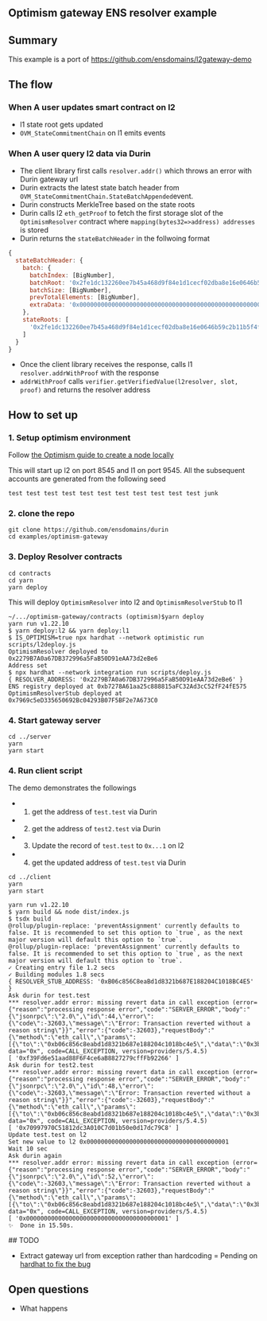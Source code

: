 
## Optimism gateway ENS resolver example

## Summary

This example is a port of https://github.com/ensdomains/l2gateway-demo

## The flow

### When A user updates smart contract on l2

- l1 state root gets updated
- `OVM_StateCommitmentChain` on l1 emits events

### When A user query l2 data via Durin

- The client library first calls `resolver.addr()` which throws an error with Durin gateway url
- Durin extracts the latest state batch header from `OVM_StateCommitmentChain.StateBatchAppended`event.
- Durin constructs MerkleTree based on the state roots
- Durin calls l2 `eth_getProof` to fetch the first storage slot of the `OptimismResolver` contract where `mapping(bytes32=>address) addresses` is stored
- Durin returns the `stateBatchHeader` in the follwoing format

```js
{
  stateBatchHeader: {
    batch: {
      batchIndex: [BigNumber],
      batchRoot: '0x2fe1dc132260ee7b45a468d9f84e1d1cecf02dba8e16e0646b59c2b11b5f4fa9',
      batchSize: [BigNumber],
      prevTotalElements: [BigNumber],
      extraData: '0x00000000000000000000000000000000000000000000000000000000614a3b3200000000000000000000000070997970c51812dc3a010c7d01b50e0d17dc79c8'
    },
    stateRoots: [
      '0x2fe1dc132260ee7b45a468d9f84e1d1cecf02dba8e16e0646b59c2b11b5f4fa9'
    ]
  }
}
```

- Once the client library receives the response, calls l1 `resolver.addrWithProof` with the response
- `addrWithProof` calls `verifier.getVerifiedValue(l2resolver, slot, proof)` and returns the resolver address

## How to set up

### 1. Setup optimism environment

Follow [the Optimism guide to create a node locally](https://community.optimism.io/docs/developers/l2/dev-node.html#creating-a-node)

This will start up l2 on port 8545 and l1 on port 9545.
All the subsequent accounts are generated from the following seed

```
test test test test test test test test test test test junk
```

### 2. clone the repo

```
git clone https://github.com/ensdomains/durin
cd examples/optimism-gateway
```

### 3. Deploy Resolver contracts

```
cd contracts
cd yarn
yarn deploy
```

This will deploy `OptimismResolver` into l2 and `OptimismResolverStub` to l1

```
~/.../optimism-gateway/contracts (optimism)$yarn deploy
yarn run v1.22.10
$ yarn deploy:l2 && yarn deploy:l1
$ IS_OPTIMISM=true npx hardhat --network optimistic run scripts/l2deploy.js
OptimismResolver deployed to 0x2279B7A0a67DB372996a5FaB50D91eAA73d2eBe6
Address set
$ npx hardhat --network integration run scripts/deploy.js
{ RESOLVER_ADDRESS: '0x2279B7A0a67DB372996a5FaB50D91eAA73d2eBe6' }
ENS registry deployed at 0xb7278A61aa25c888815aFC32Ad3cC52fF24fE575
OptimismResolverStub deployed at 0x7969c5eD335650692Bc04293B07F5BF2e7A673C0
```

### 4. Start gateway server


```
cd ../server
yarn
yarn start
```

### 4. Run client script

The demo demonstrates the followings

- 1. get the address of `test.test` via Durin
- 2. get the address of `test2.test` via Durin
- 3. Update the record of `test.test` to `0x...1` on l2
- 4. get the updated address of `test.test` via Durin

```
cd ../client
yarn
yarn start
```

```
yarn run v1.22.10
$ yarn build && node dist/index.js
$ tsdx build
@rollup/plugin-replace: 'preventAssignment' currently defaults to false. It is recommended to set this option to `true`, as the next major version will default this option to `true`.
@rollup/plugin-replace: 'preventAssignment' currently defaults to false. It is recommended to set this option to `true`, as the next major version will default this option to `true`.
✓ Creating entry file 1.2 secs
✓ Building modules 1.8 secs
{ RESOLVER_STUB_ADDRESS: '0xB06c856C8eaBd1d8321b687E188204C1018BC4E5' }
Ask durin for test.test
*** resolver.addr error: missing revert data in call exception (error={"reason":"processing response error","code":"SERVER_ERROR","body":"{\"jsonrpc\":\"2.0\",\"id\":44,\"error\":{\"code\":-32603,\"message\":\"Error: Transaction reverted without a reason string\"}}","error":{"code":-32603},"requestBody":"{\"method\":\"eth_call\",\"params\":[{\"to\":\"0xb06c856c8eabd1d8321b687e188204c1018bc4e5\",\"data\":\"0x3b3b57de28f4f6752878f66fd9e3626dc2a299ee01cfe269be16e267e71046f1022271cb\"},\"latest\"],\"id\":44,\"jsonrpc\":\"2.0\"}","requestMethod":"POST","url":"http://localhost:9545"}, data="0x", code=CALL_EXCEPTION, version=providers/5.4.5)
[ '0xf39Fd6e51aad88F6F4ce6aB8827279cffFb92266' ]
Ask durin for test2.test
*** resolver.addr error: missing revert data in call exception (error={"reason":"processing response error","code":"SERVER_ERROR","body":"{\"jsonrpc\":\"2.0\",\"id\":48,\"error\":{\"code\":-32603,\"message\":\"Error: Transaction reverted without a reason string\"}}","error":{"code":-32603},"requestBody":"{\"method\":\"eth_call\",\"params\":[{\"to\":\"0xb06c856c8eabd1d8321b687e188204c1018bc4e5\",\"data\":\"0x3b3b57de28a0aea25f12a9cdf05dea70993899ec1bd771ced7ea789ffd733b1feaec1c21\"},\"latest\"],\"id\":48,\"jsonrpc\":\"2.0\"}","requestMethod":"POST","url":"http://localhost:9545"}, data="0x", code=CALL_EXCEPTION, version=providers/5.4.5)
[ '0x70997970C51812dc3A010C7d01b50e0d17dc79C8' ]
Update test.test on l2
Set new value to l2 0x0000000000000000000000000000000000000001
Wait 10 sec
Ask durin again
*** resolver.addr error: missing revert data in call exception (error={"reason":"processing response error","code":"SERVER_ERROR","body":"{\"jsonrpc\":\"2.0\",\"id\":52,\"error\":{\"code\":-32603,\"message\":\"Error: Transaction reverted without a reason string\"}}","error":{"code":-32603},"requestBody":"{\"method\":\"eth_call\",\"params\":[{\"to\":\"0xb06c856c8eabd1d8321b687e188204c1018bc4e5\",\"data\":\"0x3b3b57de28f4f6752878f66fd9e3626dc2a299ee01cfe269be16e267e71046f1022271cb\"},\"latest\"],\"id\":52,\"jsonrpc\":\"2.0\"}","requestMethod":"POST","url":"http://localhost:9545"}, data="0x", code=CALL_EXCEPTION, version=providers/5.4.5)
[ '0x0000000000000000000000000000000000000001' ]
✨  Done in 15.50s.
```

## TODO

- Extract gateway url from exception rather than hardcoding = Pending on [hardhat to fix the bug](https://github.com/nomiclabs/hardhat/issues/1882)


## Open questions

- What happens 